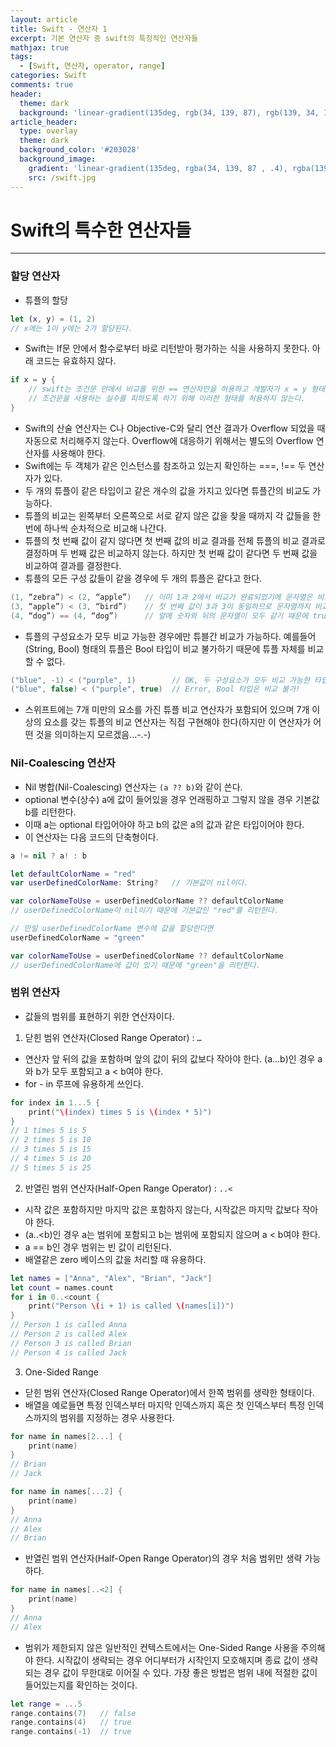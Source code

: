 ```yaml
---
layout: article
title: Swift - 연산자 1
excerpt: 기본 연산자 중 swift의 특징적인 연산자들
mathjax: true
tags:
  - [Swift, 연산자, operator, range]
categories: Swift
comments: true
header:
  theme: dark
  background: 'linear-gradient(135deg, rgb(34, 139, 87), rgb(139, 34, 139))'
article_header:
  type: overlay
  theme: dark
  background_color: '#203028'
  background_image:
    gradient: 'linear-gradient(135deg, rgba(34, 139, 87 , .4), rgba(139, 34, 139, .4))'
    src: /swift.jpg
---
```


# Swift의 특수한 연산자들

---

### 할당 연산자

- 튜플의 할당

``` swift
let (x, y) = (1, 2)
// x에는 1이 y에는 2가 할당된다.
```

- Swift는 If문 안에서 함수로부터 바로 리턴받아 평가하는 식을 사용하지 못한다. 아래 코드는 유효하지 않다.

``` swift
if x = y {
    // swift는 조건문 안에서 비교를 위한 == 연산자만을 허용하고 개발자가 x = y 형태의
    // 조건문을 사용하는 실수를 피하도록 하기 위해 이러한 형태를 허용하지 않는다.
}
```

- Swift의 산술 연산자는 C나 Objective-C와 달리 연산 결과가 Overflow 되었을 때 자동으로 처리해주지 않는다. Overflow에 대응하기 위해서는 별도의 Overflow 연산자를 사용해야 한다.
- Swift에는 두 객체가 같은 인스턴스를 참조하고 있는지 확인하는 ===, !== 두 연산자가 있다.
- 두 개의 튜플이 같은 타입이고 같은 개수의 값을 가지고 있다면 튜플간의 비교도 가능하다.
- 튜플의 비교는 왼쪽부터 오른쪽으로 서로 같지 않은 값을 찾을 때까지 각 값들을 한번에 하나씩 순차적으로 비교해 나간다.
- 튜플의 첫 번째 값이 같지 않다면  첫 번째 값의 비교 결과를 전체 튜플의 비교 결과로 결정하며 두 번째 값은 비교하지 않는다. 하지만 첫 번째 값이 같다면 두 번째 값을 비교하여 결과를 결정한다.
- 튜플의 모든 구성 값들이 같을 경우에 두 개의 튜플은 같다고 한다.

``` swift
(1, “zebra”) < (2, “apple”)   // 이미 1과 2에서 비교가 완료되었기에 문자열은 비교하지 않는다. 결과는 2가 1보다 크기 때문에 true
(3, “apple”) < (3, “bird”)    // 첫 번째 값이 3과 3이 동일하므로 문자열까지 비교하여 판단한다. 결과는 bird가 apple 보다 크기 때문에 true
(4, “dog”) == (4, “dog”)      // 앞에 숫자와 뒤의 문자열이 모두 같기 때문에 true
```

- 튜플의 구성요소가 모두 비교 가능한 경우에만 튜블간 비교가 가능하다. 예를들어 (String, Bool) 형태의 튜플은 Bool 타입이 비교 불가하기 때문에 튜플 자체를 비교할 수 없다.

``` swift
("blue", -1) < ("purple", 1)        // OK, 두 구성요소가 모두 비교 가능한 타입
("blue", false) < ("purple", true)  // Error, Bool 타입은 비교 불가!
```

- 스위프트에는 7개 미만의 요소를 가진 튜플 비교 연산자가 포함되어 있으며 7개 이상의 요소를 갖는 튜플의 비교 연산자는 직접 구현해야 한다(하지만 이 연산자가 어떤 것을 의미하는지 모르겠음…-.-)

### Nil-Coalescing 연산자

- Nil 병합(Nil-Coalescing) 연산자는 `(a ?? b)`와 같이 쓴다.
- optional 변수(상수) a에 값이 들어있을 경우 언래핑하고 그렇지 않을 경우 기본값 b를 리턴한다.
- 이때 a는 optional 타입어아야 하고 b의 값은 a의 값과 같은 타입이어야 한다.
- 이 연산자는 다음 코드의 단축형이다.

``` swift
a != nil ? a! : b
```


``` swift
let defaultColorName = "red"
var userDefinedColorName: String?   // 기본값이 nil이다.

var colorNameToUse = userDefinedColorName ?? defaultColorName
// userDefinedColorName이 nil이기 때문에 기본값인 "red"를 리턴한다.

// 만일 userDefinedColorName 변수에 값을 할당한다면
userDefinedColorName = "green"

var colorNameToUse = userDefinedColorName ?? defaultColorName
// userDefinedColorName에 값이 있기 때문에 "green"을 리턴한다.
```


### 범위 연산자

- 값들의 범위를 표현하기 위한 연산자이다.

1. 닫힌 범위 연산자(Closed Range Operator) :  `…`
- 연산자 앞 뒤의 값을 포함하며 앞의 값이 뒤의 값보다 작아야 한다. (a…b)인 경우 a와 b가 모두 포함되고 a < b여야 한다.
- for - in 루프에 유용하게 쓰인다.

``` swift
for index in 1...5 {
    print("\(index) times 5 is \(index * 5)")
}
// 1 times 5 is 5
// 2 times 5 is 10
// 3 times 5 is 15
// 4 times 5 is 20
// 5 times 5 is 25
```

2. 반열린 범위 연산자(Half-Open Range Operator) : `..<`
- 시작 값은 포함하지만 마지막 값은 포함하지 않는다, 시작값은 마지막 값보다 작아야 한다.
- (a..<b)인 경우 a는 범위에 포함되고 b는 범위에 포함되지 않으며 a < b여야 한다.
- a == b인 경우 범위는 빈 값이 리턴된다.
- 배열같은 zero 베이스의 값을 처리할 때 유용하다.

``` swift
let names = ["Anna", "Alex", "Brian", "Jack"]
let count = names.count
for i in 0..<count {
    print("Person \(i + 1) is called \(names[i])")
}
// Person 1 is called Anna
// Person 2 is called Alex
// Person 3 is called Brian
// Person 4 is called Jack
```

3. One-Sided Range
- 닫힌 범위 연산자(Closed Range Operator)에서 한쪽 범위를 생략한 형태이다.
- 배열을 예로들면 특정 인덱스부터 마지막 인덱스까지 혹은 첫 인덱스부터 특정 인덱스까지의 범위를 지정하는 경우 사용한다.

``` swift
for name in names[2...] {
    print(name)
}
// Brian
// Jack

for name in names[...2] {
    print(name)
}
// Anna
// Alex
// Brian
```

- 반열린 범위 연산자(Half-Open Range Operator)의 경우 처음 범위만 생략 가능하다.

``` swift
for name in names[..<2] {
    print(name)
}
// Anna
// Alex
```

- 범위가 제한되지 않은 일반적인 컨텍스트에서는 One-Sided Range 사용을 주의해야 한다. 시작값이 생략되는 경우 어디부터가 시작인지 모호해지며 종료 값이 생략되는 경우 값이 무한대로 이어질 수 있다. 가장 좋은 방법은 범위 내에 적절한 값이 들어있는지를 확인하는 것이다.

``` swift
let range = ...5
range.contains(7)   // false
range.contains(4)   // true
range.contains(-1)  // true
```
